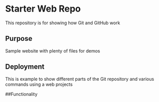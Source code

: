 # Starter Web Repo

This repository is for showing how Git and GitHub work

## Purpose

Sample website with plenty of files for demos


## Deployment

This is example to show different parts of the Git repository and various commands using a web projects


##Functionality
